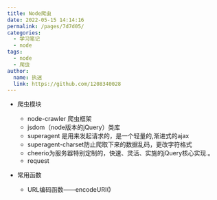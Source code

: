 ```yaml
---
title: Node爬虫
date: 2022-05-15 14:14:16
permalink: /pages/7d7d05/
categories: 
  - 学习笔记
  - node
tags: 
  - node
  - 爬虫
author: 
  name: 执迷
  link: https://github.com/1208340028
---
```

- 爬虫模块
    - node-crawler 爬虫框架
    - jsdom（node版本的jQuery）类库
    - superagent 是用来发起请求的，是一个轻量的,渐进式的ajax
    - superagent-charset防止爬取下来的数据乱码，更改字符格式
    - cheerio为服务器特别定制的，快速、灵活、实施的jQuery核心实现.。
    - request



- 常用函数
  - URL编码函数——encodeURI()

